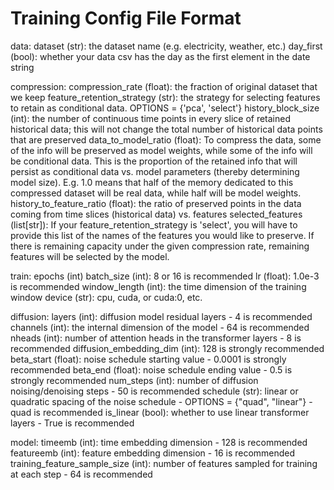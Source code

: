 
# Training Config File Format

data:
  dataset (str): the dataset name (e.g. electricity, weather, etc.)
  day_first (bool): whether your data csv has the day as the first element in the date string

compression:
  compression_rate (float): the fraction of original dataset that we keep
  feature_retention_strategy (str): the strategy for selecting features to retain as conditional data. OPTIONS = {'pca', 'select'}
  history_block_size (int): the number of continuous time points in every slice of retained historical data; this will not change the total number of historical data points that are preserved
  data_to_model_ratio (float): To compress the data, some of the info will be preserved as model weights, while some of the info will be conditional data. This is the proportion of the retained info that will persist as conditional data vs. model parameters (thereby determining model size). E.g. 1.0 means that half of the memory dedicated to this compressed dataset will be real data, while half will be model weights.
  history_to_feature_ratio (float): the ratio of preserved points in the data coming from time slices (historical data) vs. features
  selected_features (list[str]): If your feature_retention_strategy is 'select', you will have to provide this list of the names of the features you would like to preserve. If there is remaining capacity under the given compression rate, remaining features will be selected by the model.

train:
  epochs (int)
  batch_size (int): 8 or 16 is recommended
  lr (float): 1.0e-3 is recommended
  window_length (int): the time dimension of the training window
  device (str): cpu, cuda, or cuda:0, etc.

diffusion:
  layers (int): diffusion model residual layers - 4 is recommended 
  channels (int): the internal dimension of the model - 64 is recommended
  nheads (int): number of attention heads in the transformer layers - 8 is recommended
  diffusion_embedding_dim (int): 128 is strongly recommended
  beta_start (float): noise schedule starting value - 0.0001 is strongly recommended
  beta_end (float): noise schedule ending value - 0.5 is strongly recommended
  num_steps (int): number of diffusion noising/denoising steps - 50 is recommended
  schedule (str): linear or quadratic spacing of the noise schedule - OPTIONS = {"quad", "linear"} - quad is recommended
  is_linear (bool): whether to use linear transformer layers - True is recommended

model:
  timeemb (int): time embedding dimension - 128 is recommended
  featureemb (int): feature embedding dimension - 16 is recommended
  training_feature_sample_size (int): number of features sampled for training at each step - 64 is recommended
